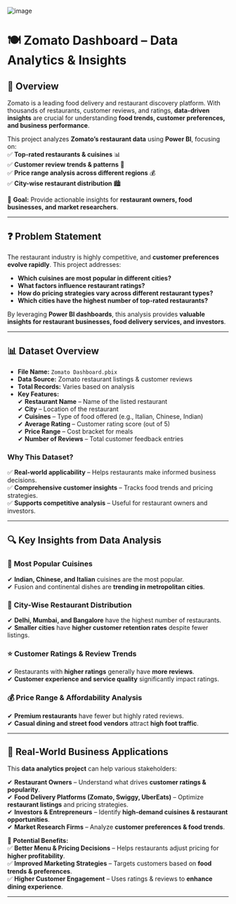 ![image](https://github.com/user-attachments/assets/477533ee-aa73-45e6-bbe4-8e5f23ecf136)

# 🍽️ Zomato Dashboard – Data Analytics & Insights  

## 📌 Overview  
Zomato is a leading food delivery and restaurant discovery platform. With thousands of restaurants, customer reviews, and ratings, **data-driven insights** are crucial for understanding **food trends, customer preferences, and business performance**.  

This project analyzes **Zomato’s restaurant data** using **Power BI**, focusing on:  
✅ **Top-rated restaurants & cuisines** 📊  
✅ **Customer review trends & patterns** 📝  
✅ **Price range analysis across different regions** 💰  
✅ **City-wise restaurant distribution** 🏙️  

📌 **Goal:** Provide actionable insights for **restaurant owners, food businesses, and market researchers**.  

---

## ❓ **Problem Statement**  
The restaurant industry is highly competitive, and **customer preferences evolve rapidly**. This project addresses:  

- **Which cuisines are most popular in different cities?**  
- **What factors influence restaurant ratings?**  
- **How do pricing strategies vary across different restaurant types?**  
- **Which cities have the highest number of top-rated restaurants?**  

By leveraging **Power BI dashboards**, this analysis provides **valuable insights for restaurant businesses, food delivery services, and investors**.  

---

## 📊 **Dataset Overview**  
- **File Name:** `Zomato Dashboard.pbix`  
- **Data Source:** Zomato restaurant listings & customer reviews  
- **Total Records:** Varies based on analysis  
- **Key Features:**  
  ✔ **Restaurant Name** – Name of the listed restaurant  
  ✔ **City** – Location of the restaurant  
  ✔ **Cuisines** – Type of food offered (e.g., Italian, Chinese, Indian)  
  ✔ **Average Rating** – Customer rating score (out of 5)  
  ✔ **Price Range** – Cost bracket for meals  
  ✔ **Number of Reviews** – Total customer feedback entries  

### **Why This Dataset?**  
✅ **Real-world applicability** – Helps restaurants make informed business decisions.  
✅ **Comprehensive customer insights** – Tracks food trends and pricing strategies.  
✅ **Supports competitive analysis** – Useful for restaurant owners and investors.  

---

## 🔍 **Key Insights from Data Analysis**  
### 🍲 **Most Popular Cuisines**  
✔ **Indian, Chinese, and Italian** cuisines are the most popular.  
✔ Fusion and continental dishes are **trending in metropolitan cities**.  

### 🌆 **City-Wise Restaurant Distribution**  
✔ **Delhi, Mumbai, and Bangalore** have the highest number of restaurants.  
✔ **Smaller cities** have **higher customer retention rates** despite fewer listings.  

### ⭐ **Customer Ratings & Review Trends**  
✔ Restaurants with **higher ratings** generally have **more reviews**.  
✔ **Customer experience and service quality** significantly impact ratings.  

### 💰 **Price Range & Affordability Analysis**  
✔ **Premium restaurants** have fewer but highly rated reviews.  
✔ **Casual dining and street food vendors** attract **high foot traffic**.  

---

## 🏢 **Real-World Business Applications**  
This **data analytics project** can help various stakeholders:  

✔ **Restaurant Owners** – Understand what drives **customer ratings & popularity**.  
✔ **Food Delivery Platforms (Zomato, Swiggy, UberEats)** – Optimize **restaurant listings** and pricing strategies.  
✔ **Investors & Entrepreneurs** – Identify **high-demand cuisines & restaurant opportunities**.  
✔ **Market Research Firms** – Analyze **customer preferences & food trends**.  

🚀 **Potential Benefits:**  
✅ **Better Menu & Pricing Decisions** – Helps restaurants adjust pricing for **higher profitability**.  
✅ **Improved Marketing Strategies** – Targets customers based on **food trends & preferences**.  
✅ **Higher Customer Engagement** – Uses ratings & reviews to **enhance dining experience**.  

---
